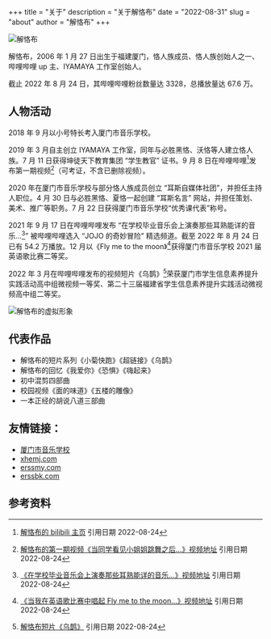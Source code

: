 +++
title = "关于"
description = "关于解恪布"
date = "2022-08-31"
slug = "about"
author = "解恪布"
+++

<div class="wiki-image">
  <picture>
    <source type="image/webp" srcset="https://wikioss.xhemj.work/krzfs/wiki/d148ed5899f3d7f1a6bbdb48014f039c.jpg/normal.webp">
    <img src="https://wikioss.xhemj.work/krzfs/wiki/d148ed5899f3d7f1a6bbdb48014f039c.jpg" title="解恪布" alt="解恪布"/>
  </picture>
</div>

解恪布，2006 年 1 月 27 日出生于福建厦门，恪人族成员、恪人族创始人之一、哔哩哔哩 up 主、IYAMAYA 工作室创始人。

截止 2022 年 8 月 24 日，其哔哩哔哩粉丝数量达 3328，总播放量达 67.6 万。

## 人物活动

2018 年 9 月以小号特长考入厦门市音乐学校。

2019 年 3 月自主创立 IYAMAYA 工作室，同年与必胜黑恪、沃恪等人建立恪人族。7 月 11 日获得坤徒天下教育集团 “学生教官” 证书。9 月 8 日在哔哩哔哩[^1]发布第一期视频[^2]（可考证，不含已删除视频）。

2020 年在厦门市音乐学校与部分恪人族成员创立 “耳斯自媒体社团”，并担任主持人职位。4 月 30 日与必胜黑恪、夏恪一起创建 “耳斯名言” 网站，并担任策划、美术、推广等职务。7 月 22 日获得厦门市音乐学校“优秀课代表”称号。

2021 年 9 月 17 日在哔哩哔哩发布 “在学校毕业音乐会上演奏那些耳熟能详的音乐...[^3]” 被哔哩哔哩选入 “JOJO 的奇妙冒险” 精选频道。截至 2022 年 8 月 24 日已有 54.2 万播放。12 月以《Fly me to the moon》[^4]获得厦门市音乐学校 2021 届英语歌比赛二等奖。

2022 年 3 月在哔哩哔哩发布的视频短片《乌鹊》[^5]荣获厦门市学生信息素养提升实践活动高中组微视频一等奖、第二十三届福建省学生信息素养提升实践活动微视频高中组二等奖。

<div class="wiki-image">
  <picture>
    <source type="image/webp" srcset="https://wikioss.xhemj.work/krzfs/wiki/98c5dcb8e0ac2fbec669b87f8a26a5ad.jpg/normal.webp">
    <img src="https://wikioss.xhemj.work/krzfs/wiki/98c5dcb8e0ac2fbec669b87f8a26a5ad.jpg" title="解恪布的虚拟形象" alt="解恪布的虚拟形象"/>
  </picture>
</div>

## 代表作品

- 解恪布的短片系列《小菊快跑》《超链接》《乌鹊》
- 解恪布的回忆《我爱你》《恐惧》《嗨起来》
- 初中混剪四部曲
- 校园视频《面的味道》《五楼的雕像》
- 一本正经的胡说八道三部曲

## 友情链接：

- [厦门市音乐学校](https://xmyyxx.xmedu.cn/)
- [xhemj.com](https//xhemj.com/)
- [erssmy.com](https://www.erssmy.com/)
- [erssbk.com](https://www.erssbk.com/)

## 参考资料

[^1]: [解恪布的 bilibili 主页](https://space.bilibili.com/337073401) 引用日期 2022-08-24
[^2]: [解恪布的第一期视频《当同学看见小姐姐跳舞之后...》视频地址](https://www.bilibili.com/video/BV1s4411C7ke) 引用日期 2022-08-24
[^3]: [《在学校毕业音乐会上演奏那些耳熟能详的音乐…》视频地址](https://www.bilibili.com/video/BV1HL4y1873Z) 引用日期 2022-08-24
[^4]: [《当我在英语歌比赛中唱起 Fly me to the moon...》视频地址](https://www.bilibili.com/video/BV1ba41167rc) 引用日期 2022-08-24
[^5]: [解恪布短片《乌鹊》](https://www.bilibili.com/video/BV1xq4y147HE) 引用日期 2022-08-24
